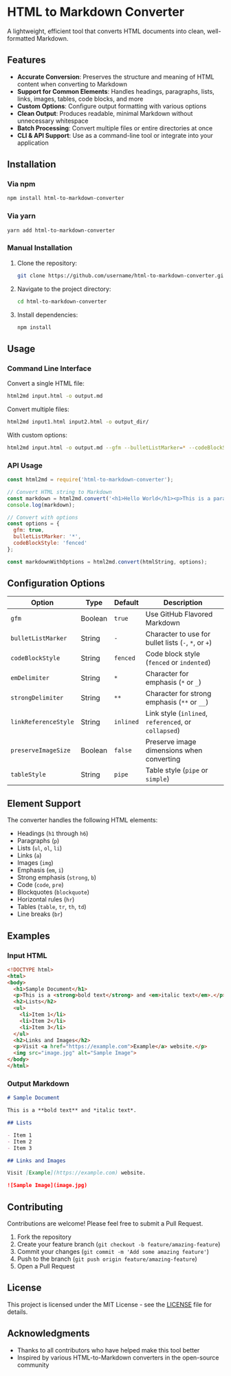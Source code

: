 # HTML to Markdown Converter

A lightweight, efficient tool that converts HTML documents into clean, well-formatted Markdown.

## Features

- **Accurate Conversion**: Preserves the structure and meaning of HTML content when converting to Markdown
- **Support for Common Elements**: Handles headings, paragraphs, lists, links, images, tables, code blocks, and more
- **Custom Options**: Configure output formatting with various options
- **Clean Output**: Produces readable, minimal Markdown without unnecessary whitespace
- **Batch Processing**: Convert multiple files or entire directories at once
- **CLI & API Support**: Use as a command-line tool or integrate into your application

## Installation

### Via npm

```bash
npm install html-to-markdown-converter
```

### Via yarn

```bash
yarn add html-to-markdown-converter
```

### Manual Installation

1. Clone the repository:
   ```bash
   git clone https://github.com/username/html-to-markdown-converter.git
   ```
2. Navigate to the project directory:
   ```bash
   cd html-to-markdown-converter
   ```
3. Install dependencies:
   ```bash
   npm install
   ```

## Usage

### Command Line Interface

Convert a single HTML file:

```bash
html2md input.html -o output.md
```

Convert multiple files:

```bash
html2md input1.html input2.html -o output_dir/
```

With custom options:

```bash
html2md input.html -o output.md --gfm --bulletListMarker=* --codeBlockStyle=fenced
```

### API Usage

```javascript
const html2md = require('html-to-markdown-converter');

// Convert HTML string to Markdown
const markdown = html2md.convert('<h1>Hello World</h1><p>This is a paragraph.</p>');
console.log(markdown);

// Convert with options
const options = {
  gfm: true,
  bulletListMarker: '*',
  codeBlockStyle: 'fenced'
};

const markdownWithOptions = html2md.convert(htmlString, options);
```

## Configuration Options

| Option | Type | Default | Description |
|--------|------|---------|-------------|
| `gfm` | Boolean | `true` | Use GitHub Flavored Markdown |
| `bulletListMarker` | String | `-` | Character to use for bullet lists (`-`, `*`, or `+`) |
| `codeBlockStyle` | String | `fenced` | Code block style (`fenced` or `indented`) |
| `emDelimiter` | String | `*` | Character for emphasis (`*` or `_`) |
| `strongDelimiter` | String | `**` | Character for strong emphasis (`**` or `__`) |
| `linkReferenceStyle` | String | `inlined` | Link style (`inlined`, `referenced`, or `collapsed`) |
| `preserveImageSize` | Boolean | `false` | Preserve image dimensions when converting |
| `tableStyle` | String | `pipe` | Table style (`pipe` or `simple`) |

## Element Support

The converter handles the following HTML elements:

- Headings (`h1` through `h6`)
- Paragraphs (`p`)
- Lists (`ul`, `ol`, `li`)
- Links (`a`)
- Images (`img`)
- Emphasis (`em`, `i`)
- Strong emphasis (`strong`, `b`)
- Code (`code`, `pre`)
- Blockquotes (`blockquote`)
- Horizontal rules (`hr`)
- Tables (`table`, `tr`, `th`, `td`)
- Line breaks (`br`)

## Examples

### Input HTML

```html
<!DOCTYPE html>
<html>
<body>
  <h1>Sample Document</h1>
  <p>This is a <strong>bold text</strong> and <em>italic text</em>.</p>
  <h2>Lists</h2>
  <ul>
    <li>Item 1</li>
    <li>Item 2</li>
    <li>Item 3</li>
  </ul>
  <h2>Links and Images</h2>
  <p>Visit <a href="https://example.com">Example</a> website.</p>
  <img src="image.jpg" alt="Sample Image">
</body>
</html>
```

### Output Markdown

```markdown
# Sample Document

This is a **bold text** and *italic text*.

## Lists

- Item 1
- Item 2
- Item 3

## Links and Images

Visit [Example](https://example.com) website.

![Sample Image](image.jpg)
```

## Contributing

Contributions are welcome! Please feel free to submit a Pull Request.

1. Fork the repository
2. Create your feature branch (`git checkout -b feature/amazing-feature`)
3. Commit your changes (`git commit -m 'Add some amazing feature'`)
4. Push to the branch (`git push origin feature/amazing-feature`)
5. Open a Pull Request

## License

This project is licensed under the MIT License - see the [LICENSE](LICENSE) file for details.

## Acknowledgments

- Thanks to all contributors who have helped make this tool better
- Inspired by various HTML-to-Markdown converters in the open-source community
